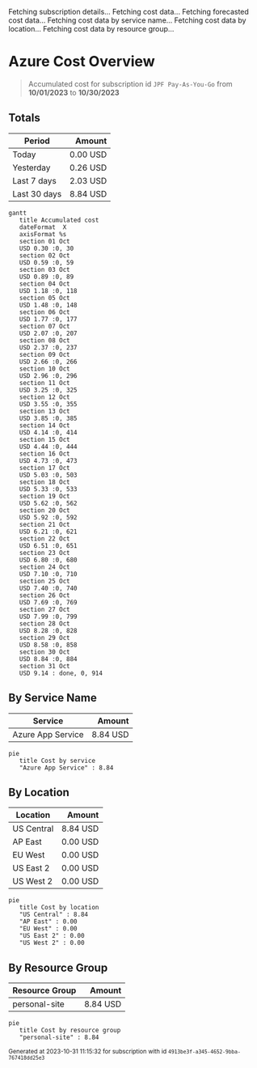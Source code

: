 Fetching subscription details...
Fetching cost data...
Fetching forecasted cost data...
Fetching cost data by service name...
Fetching cost data by location...
Fetching cost data by resource group...
# Azure Cost Overview

> Accumulated cost for subscription id `JPF Pay-As-You-Go` from **10/01/2023** to **10/30/2023**

## Totals

|Period|Amount|
|---|---:|
|Today|0.00 USD|
|Yesterday|0.26 USD|
|Last 7 days|2.03 USD|
|Last 30 days|8.84 USD|

```mermaid
gantt
   title Accumulated cost
   dateFormat  X
   axisFormat %s
   section 01 Oct
   USD 0.30 :0, 30
   section 02 Oct
   USD 0.59 :0, 59
   section 03 Oct
   USD 0.89 :0, 89
   section 04 Oct
   USD 1.18 :0, 118
   section 05 Oct
   USD 1.48 :0, 148
   section 06 Oct
   USD 1.77 :0, 177
   section 07 Oct
   USD 2.07 :0, 207
   section 08 Oct
   USD 2.37 :0, 237
   section 09 Oct
   USD 2.66 :0, 266
   section 10 Oct
   USD 2.96 :0, 296
   section 11 Oct
   USD 3.25 :0, 325
   section 12 Oct
   USD 3.55 :0, 355
   section 13 Oct
   USD 3.85 :0, 385
   section 14 Oct
   USD 4.14 :0, 414
   section 15 Oct
   USD 4.44 :0, 444
   section 16 Oct
   USD 4.73 :0, 473
   section 17 Oct
   USD 5.03 :0, 503
   section 18 Oct
   USD 5.33 :0, 533
   section 19 Oct
   USD 5.62 :0, 562
   section 20 Oct
   USD 5.92 :0, 592
   section 21 Oct
   USD 6.21 :0, 621
   section 22 Oct
   USD 6.51 :0, 651
   section 23 Oct
   USD 6.80 :0, 680
   section 24 Oct
   USD 7.10 :0, 710
   section 25 Oct
   USD 7.40 :0, 740
   section 26 Oct
   USD 7.69 :0, 769
   section 27 Oct
   USD 7.99 :0, 799
   section 28 Oct
   USD 8.28 :0, 828
   section 29 Oct
   USD 8.58 :0, 858
   section 30 Oct
   USD 8.84 :0, 884
   section 31 Oct
   USD 9.14 : done, 0, 914
```

## By Service Name

|Service|Amount|
|---|---:|
|Azure App Service|8.84 USD|

```mermaid
pie
   title Cost by service
   "Azure App Service" : 8.84
```

## By Location

|Location|Amount|
|---|---:|
|US Central|8.84 USD|
|AP East|0.00 USD|
|EU West|0.00 USD|
|US East 2|0.00 USD|
|US West 2|0.00 USD|

```mermaid
pie
   title Cost by location
   "US Central" : 8.84
   "AP East" : 0.00
   "EU West" : 0.00
   "US East 2" : 0.00
   "US West 2" : 0.00
```

## By Resource Group

|Resource Group|Amount|
|---|---:|
|personal-site|8.84 USD|

```mermaid
pie
   title Cost by resource group
   "personal-site" : 8.84
```

<sup>Generated at 2023-10-31 11:15:32 for subscription with id `4913be3f-a345-4652-9bba-767418dd25e3`</sup>
